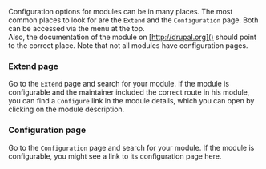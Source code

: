 Configuration options for modules can be in many places.
The most common places to look for are the `Extend` and the `Configuration` page.
Both can be accessed via the menu at the top.  
Also, the documentation of the module on [http://drupal.org]() should point to the correct place.
Note that not all modules have configuration pages.

### Extend page
Go to the `Extend` page and search for your module.
If the module is configurable and the maintainer included the correct route in his module,
you can find a `Configure` link in the module details, which you can open by clicking on the module description.

### Configuration page
Go to the `Configuration` page and search for your module.
If the module is configurable, you might see a link to its configuration page here.
